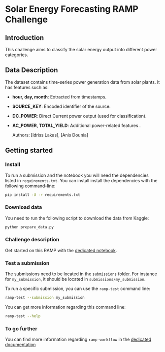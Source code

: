 # Solar Energy Forecasting RAMP Challenge


## Introduction

This challenge aims to classify the solar energy output into different power categories.

## Data Description
The dataset contains time-series power generation data from solar plants. It has features such as:
- **hour, day, month**: Extracted from timestamps.
- **SOURCE_KEY**: Encoded identifier of the source.
- **DC_POWER**: Direct Current power output (used for classification).
- **AC_POWER, TOTAL_YIELD**: Additional power-related features .

  Authors: [Idriss Lakas], [Anis Dounia]

## Getting started

### Install

To run a submission and the notebook you will need the dependencies listed
in `requirements.txt`. You can install install the dependencies with the
following command-line:

```bash
pip install -U -r requirements.txt
```


### Download data

You need to run the following script to download the data from Kaggle:

```bash
python prepare_data.py
```

### Challenge description

Get started on this RAMP with the
[dedicated notebook](template_starting_kit.ipynb).

### Test a submission

The submissions need to be located in the `submissions` folder. For instance
for `my_submission`, it should be located in `submissions/my_submission`.

To run a specific submission, you can use the `ramp-test` command line:

```bash
ramp-test --submission my_submission
```

You can get more information regarding this command line:

```bash
ramp-test --help
```

### To go further

You can find more information regarding `ramp-workflow` in the
[dedicated documentation](https://paris-saclay-cds.github.io/ramp-docs/ramp-workflow/stable/using_kits.html)
